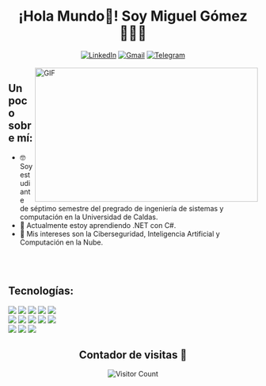 <div align="center" width="300">
   <h1 align="center">¡Hola Mundo👋! Soy Miguel Gómez 👨🏼‍💻</h1>
   <a  href="https://www.linkedin.com/in/miguel-angel-gomez-sanchez-b467bb215" target="_blank"><img src="https://img.shields.io/badge/LinkedIn-%230077B5.svg?&style=flat-square&logo=linkedin&logoColor=white" alt="LinkedIn"></a> <a href="mailto:ingmiguelangelgosan@gmail.com" target="_blank"><img src="https://img.shields.io/badge/Gmail-%23EA4335?style=flat-square&logo=gmail&logoColor=white" alt="Gmail"></a> <a href="https://t.me/IngMiguelAngelGomez" target="_blank"><img src="https://img.shields.io/badge/Telegram-%2326A5E4?style=flat-square&logo=telegram&logoColor=white" alt="Telegram"></a>
</div>
</br>

 <img align="right" alt="GIF" src="https://media.giphy.com/media/qgQUggAC3Pfv687qPC/giphy.gif" width="450px" height="270px" />

## Un poco sobre mí:

- 🤓 Soy estudiante de séptimo semestre del pregrado de ingeniería de sistemas y computación en la Universidad de Caldas.
- 🧠 Actualmente estoy aprendiendo .NET con C#.
- 🤔 Mis intereses son la Ciberseguridad, Inteligencia Artificial y Computación en la Nube.
</br>
</br>

## Tecnologías:
<img src="https://img.shields.io/badge/Python-%23F5F5F5?style=for-the-badge&logo=Python&logoColor=%233776AB"> <img src ="https://img.shields.io/badge/C%23-%23F5F5F5?style=for-the-badge&logo=csharp&logoColor=%237B68EE"> <img src ="https://img.shields.io/badge/Golang-%23F5F5F5?style=for-the-badge&logo=Go&logoColor=%2300ADD8"> <img src ="https://img.shields.io/badge/MICROSOFT_SQL_SERVER-%23F5F5F5?style=for-the-badge&logo=microsoftsqlserver&logoColor=%23CC2927"> <img src ="https://img.shields.io/badge/PostgreSQL-%23F5F5F5?style=for-the-badge&logo=postgresql&logoColor=%234169E1">
</br>
<img src ="https://img.shields.io/badge/CORE-%23512BD4?style=for-the-badge&logo=dotnet&logoColor=white">  <img src ="https://img.shields.io/badge/REACT-%23708090?style=for-the-badge&logo=react&logoColor=%2361DAFB">  <img src ="https://img.shields.io/badge/Tailwind-white?style=for-the-badge&logo=tailwindcss&logoColor=%2306B6D4"> <img src ="https://img.shields.io/badge/BOOTSTRAP-%237952B3?style=for-the-badge&logo=bootstrap&logoColor=white"> <img src ="https://img.shields.io/badge/LATEX-%23F5F5F5?style=for-the-badge&logo=latex&logoColor=%23008080"> 
</br>
<img src ="https://img.shields.io/badge/HTML-gray?style=for-the-badge&logo=html5&logoColor=%23E34F26"> <img src ="https://img.shields.io/badge/CSS-gray?style=for-the-badge&logo=css3&logoColor=%231572B6"> <img src ="https://img.shields.io/badge/JS-gray?style=for-the-badge&logo=javascript&logoColor=%23F7DF1E"> 

<div align="center" width="300">
<h2 align= "center">Contador de visitas 👀</h2>

![Visitor Count](https://profile-counter.glitch.me/{ingmiguelangelgosan}/count.svg)
</div>

